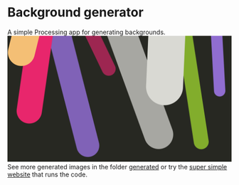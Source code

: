 # Background generator
A simple Processing app for generating backgrounds.
![Generated image example](generated/008.png)
See more generated images in the folder [generated](generated) or try the [super simple website](https://samporapeli.fi/background-generator/web/) that runs the code.

